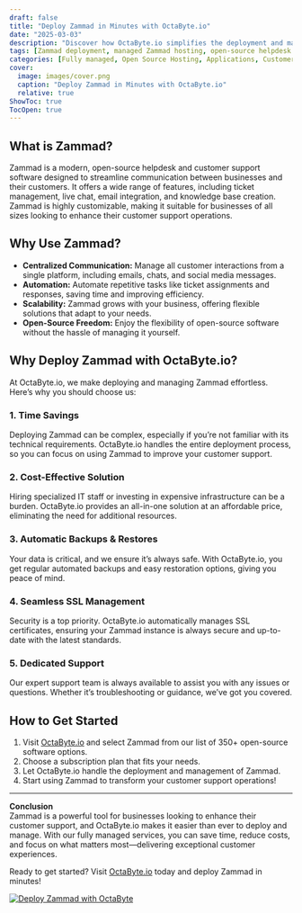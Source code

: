 ```yaml
---
draft: false
title: "Deploy Zammad in Minutes with OctaByte.io"
date: "2025-03-03"
description: "Discover how OctaByte.io simplifies the deployment and management of Zammad, a powerful open-source helpdesk and customer support software. Save time, reduce costs, and enjoy seamless support with OctaByte's fully managed services."
tags: [Zammad deployment, managed Zammad hosting, open-source helpdesk software, OctaByte, customer support software, managed IT services, Zammad setup, Zammad benefits, affordable Zammad hosting, automated backups, SSL management, Zammad support]
categories: [Fully managed, Open Source Hosting, Applications, Customer Support]
cover:
  image: images/cover.png
  caption: "Deploy Zammad in Minutes with OctaByte.io"
  relative: true
ShowToc: true
TocOpen: true
---
```



## What is Zammad?

Zammad is a modern, open-source helpdesk and customer support software designed to streamline communication between businesses and their customers. It offers a wide range of features, including ticket management, live chat, email integration, and knowledge base creation. Zammad is highly customizable, making it suitable for businesses of all sizes looking to enhance their customer support operations.

## Why Use Zammad?

- **Centralized Communication:** Manage all customer interactions from a single platform, including emails, chats, and social media messages.
- **Automation:** Automate repetitive tasks like ticket assignments and responses, saving time and improving efficiency.
- **Scalability:** Zammad grows with your business, offering flexible solutions that adapt to your needs.
- **Open-Source Freedom:** Enjoy the flexibility of open-source software without the hassle of managing it yourself.

## Why Deploy Zammad with OctaByte.io?

At OctaByte.io, we make deploying and managing Zammad effortless. Here’s why you should choose us:

### 1. **Time Savings**  
Deploying Zammad can be complex, especially if you’re not familiar with its technical requirements. OctaByte.io handles the entire deployment process, so you can focus on using Zammad to improve your customer support.

### 2. **Cost-Effective Solution**  
Hiring specialized IT staff or investing in expensive infrastructure can be a burden. OctaByte.io provides an all-in-one solution at an affordable price, eliminating the need for additional resources.

### 3. **Automatic Backups & Restores**  
Your data is critical, and we ensure it’s always safe. With OctaByte.io, you get regular automated backups and easy restoration options, giving you peace of mind.

### 4. **Seamless SSL Management**  
Security is a top priority. OctaByte.io automatically manages SSL certificates, ensuring your Zammad instance is always secure and up-to-date with the latest standards.

### 5. **Dedicated Support**  
Our expert support team is always available to assist you with any issues or questions. Whether it’s troubleshooting or guidance, we’ve got you covered.

## How to Get Started

1. Visit [OctaByte.io](https://octabyte.io) and select Zammad from our list of 350+ open-source software options.
2. Choose a subscription plan that fits your needs.
3. Let OctaByte.io handle the deployment and management of Zammad.
4. Start using Zammad to transform your customer support operations!

---

**Conclusion**  
Zammad is a powerful tool for businesses looking to enhance their customer support, and OctaByte.io makes it easier than ever to deploy and manage. With our fully managed services, you can save time, reduce costs, and focus on what matters most—delivering exceptional customer experiences.  

Ready to get started? Visit [OctaByte.io](https://octabyte.io) today and deploy Zammad in minutes!

[![Deploy Zammad with OctaByte](/images/deploy-on-octabyte.png)](https://octabyte.io/fully-managed-open-source-services/applications/customer-support/zammad)
